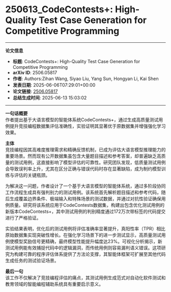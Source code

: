 # 250613_CodeContests+: High-Quality Test Case Generation for Competitive Programming

---
**论文信息**

- **标题**: CodeContests+: High-Quality Test Case Generation for Competitive Programming
- **arXiv ID**: 2506.05817
- **作者**: Authors:Zihan Wang, Siyao Liu, Yang Sun, Hongyan Li, Kai Shen
- **发表日期**: 2025-06-06T07:29:01+00:00
- **论文链接**: [2506.05817](https://arxiv.org/abs/2506.05817)
- **总结生成时间**: 2025-06-13 15:03:02

---

**一句话概要**  
作者提出基于大语言模型的智能体系统CodeContests+，通过生成高质量测试用例提升竞技编程数据集评估准确性，实验证明其显著优于原数据集并增强强化学习效果。

**主体**  
竞技编程因其高难度推理需求和精确反馈机制，已成为评估大语言模型推理能力的重要场景。然而现有公开数据集虽包含大量题目描述和参考答案，却普遍缺乏高质量的测试用例，这直接影响了模型评估的可靠性。研究团队发现，低质量测试用例会导致误判率上升，尤其在区分正确与错误代码时存在显著缺陷，成为制约模型训练与评估的关键瓶颈。

为解决这一问题，作者设计了一个基于大语言模型的智能体系统，通过多阶段协同工作流程生成具有强判别力的测试用例。该系统首先解析题目描述和参考代码，随后生成覆盖边界条件、极端输入和特殊场景的测试数据，并通过对抗性验证确保用例质量。研究将该系统应用于CodeContests数据集，构建出包含优化测试用例的新版本CodeContests+，其中测试用例的判别精度通过172万次带标签的代码提交进行了严格验证。

实验结果表明，优化后的测试用例将评估准确率显著提升，真阳性率（TPR）相比原始数据集实现突破性增长。在强化学习场景下的进一步测试显示，高质量测试用例使模型奖励信号更精确，最终模型性能提升幅度达23%。可视化分析揭示，新测试用例能有效捕捉代码中的逻辑漏洞，而传统用例则容易漏判语义错误。这项研究为构建可靠的程序评估体系提供了方法论支撑，其智能体框架可扩展至其他代码生成任务的测试验证场景。

**最后一句**  
该工作不仅解决了竞技编程评估的痛点，其测试用例生成范式对自动化软件测试和教育领域的智能编程辅助系统具有重要启示意义。
